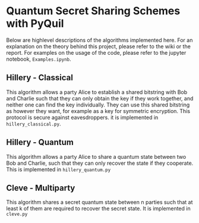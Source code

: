 # Quantum Secret Sharing Schemes with PyQuil

Below are highlevel descriptions of the algorithms implemented here. For an explanation on the theory behind this project, please refer to the wiki or the report. For examples on the usage of the code, please refer to the jupyter notebook, `Examples.ipynb`. 

## Hillery - Classical
This algorithm allows a party Alice to establish a shared bitstring with Bob and Charlie such that they can only obtain the key if they work together, and neither one can find the key individually. They can use this shared bitstring as however they want, for example as a key for symmetric encryption. This protocol is secure against eavesdroppers. it is implemented in `hillery_classical.py`.

## Hillery - Quantum
This algorithm allows a party Alice to share a quantum state between two Bob and Charlie, such that they can only recover the state if they cooperate. This is implemented in `hillery_quantum.py`

## Cleve - Multiparty
This algorithm shares a secret quantum state between n parties such that at least k of them are required to recover the secret state. It is implemented in `cleve.py`
